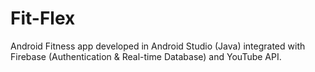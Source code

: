 # Fit-Flex
Android Fitness app developed in Android Studio (Java) integrated with Firebase (Authentication &amp; Real-time Database) and YouTube API.
